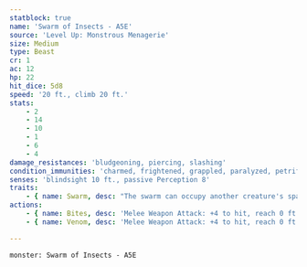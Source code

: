 ```yaml
---
statblock: true
name: 'Swarm of Insects - A5E'
source: 'Level Up: Monstrous Menagerie'
size: Medium
type: Beast
cr: 1
ac: 12
hp: 22
hit_dice: 5d8
speed: '20 ft., climb 20 ft.'
stats:
    - 2
    - 14
    - 10
    - 1
    - 6
    - 4
damage_resistances: 'bludgeoning, piercing, slashing'
condition_immunities: 'charmed, frightened, grappled, paralyzed, petrified, prone, restrained, stunned, unconscious'
senses: 'blindsight 10 ft., passive Perception 8'
traits:
    - { name: Swarm, desc: "The swarm can occupy another creature's space and move through any opening large enough for a Tiny creature. It can't gain hit points or temporary hit points." }
actions:
    - { name: Bites, desc: 'Melee Weapon Attack: +4 to hit, reach 0 ft., one target. Hit: 11 (2d10) piercing damage, or 5 (1d10) piercing damage if the swarm is bloodied.' }
    - { name: Venom, desc: 'Melee Weapon Attack: +4 to hit, reach 0 ft., one target. Hit: 5 (2d4) piercing damage plus 7 (2d6) poison damage, or 2 (1d4) piercing damage plus 3 (1d6) poison damage if the swarm is bloodied.' }

---
```

```statblock
monster: Swarm of Insects - A5E
```
